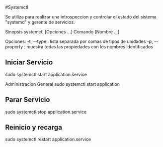 #Systemctl

Se utiliza para realizar una introspeccion y controlar el estado del sistema "systemd" y gerente de servicios.

Sinopsis
systemctl [Opciones ...] Comando [Nombre ...]

Opciones:
-t, --type : lista separada por comas de tipos de unidades
-p, --property : muestra todas las propiedades con los nombres identificados

## Iniciar Servicio

sudo systemctl start application.service

Administracion General
sudo systemctl start application 

## Parar Servicio

sudo systemctl stop application.service

## Reinicio y recarga

sudo systemctl restart application.service
